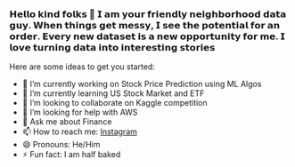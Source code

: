 ### 𝗛𝗲𝗹𝗹𝗼 𝗸𝗶𝗻𝗱 𝗳𝗼𝗹𝗸𝘀 👋 𝗜 𝗮𝗺 𝘆𝗼𝘂𝗿 𝗳𝗿𝗶𝗲𝗻𝗱𝗹𝘆 𝗻𝗲𝗶𝗴𝗵𝗯𝗼𝗿𝗵𝗼𝗼𝗱 𝗱𝗮𝘁𝗮 𝗴𝘂𝘆. 𝗪𝗵𝗲𝗻 𝘁𝗵𝗶𝗻𝗴𝘀 𝗴𝗲𝘁 𝗺𝗲𝘀𝘀𝘆, 𝗜 𝘀𝗲𝗲 𝘁𝗵𝗲 𝗽𝗼𝘁𝗲𝗻𝘁𝗶𝗮𝗹 𝗳𝗼𝗿 𝗮𝗻 𝗼𝗿𝗱𝗲𝗿. 𝗘𝘃𝗲𝗿𝘆 𝗻𝗲𝘄 𝗱𝗮𝘁𝗮𝘀𝗲𝘁 𝗶𝘀 𝗮 𝗻𝗲𝘄 𝗼𝗽𝗽𝗼𝗿𝘁𝘂𝗻𝗶𝘁𝘆 𝗳𝗼𝗿 𝗺𝗲. 𝗜 𝗹𝗼𝘃𝗲 𝘁𝘂𝗿𝗻𝗶𝗻𝗴 𝗱𝗮𝘁𝗮 𝗶𝗻𝘁𝗼 𝗶𝗻𝘁𝗲𝗿𝗲𝘀𝘁𝗶𝗻𝗴 𝘀𝘁𝗼𝗿𝗶𝗲𝘀


Here are some ideas to get you started:

- 🔭 I’m currently working on Stock Price Prediction using ML Algos
- 🌱 I’m currently learning US Stock Market and ETF
- 👯 I’m looking to collaborate on Kaggle competition 
- 🤔 I’m looking for help with AWS
- 💬 Ask me about Finance
- 📫 How to reach me: [Instagram](https://www.instagram.com/your_data__guy/)
- 😄 Pronouns: He/Him
- ⚡ Fun fact: I am half baked
